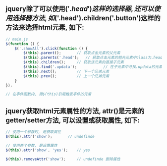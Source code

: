 ## jquery除了可以使用$('.head')这样的选择器, 还可以使用选择器方法, 如$('.head').children('.button')这样的方法来选择html元素, 如下:
```javascript
// main.js
$(function () {
	$('.showAll').click(function () {
		$(this).parent();		// 获取点击元素的父元素
		$(this).parents('.head');	// 获取点击元素的祖先元素中class为.head的元素
		$(this).children();		// 获取该元素的直接子元素
		$(this).find('.updata');			// 在子元素中寻找.updata的元素
		$(this).next();			// 下一个兄弟元素
		$(this).prev();			// 上一个兄弟元素
	}
});

// 在事件函数内, 用$(this)引用触发事件的元素
```

## jquery获取html元素属性的方法, attr()是元素的getter/setter方法, 可以设置或获取属性, 如下:
```javascript
// 使用一个参数时, 是获取属性
$(this).attr('show');		// undefinde

// 使用两个参数, 是设置属性
$(this).attr('show', 'yes');	// yes

$(this).removeAttr('show');		// undefinde 删除属性
```
